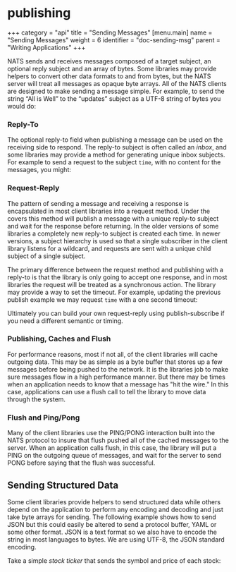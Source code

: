 # publishing

+++ category = "api" title = "Sending Messages" \[menu.main\] name = "Sending Messages" weight = 6 identifier = "doc-sending-msg" parent = "Writing Applications" +++

NATS sends and receives messages composed of a target subject, an optional reply subject and an array of bytes. Some libraries may provide helpers to convert other data formats to and from bytes, but the NATS server will treat all messages as opaque byte arrays. All of the NATS clients are designed to make sending a message simple. For example, to send the string “All is Well” to the “updates” subject as a UTF-8 string of bytes you would do:

### Reply-To

The optional reply-to field when publishing a message can be used on the receiving side to respond. The reply-to subject is often called an _inbox_, and some libraries may provide a method for generating unique inbox subjects. For example to send a request to the subject `time`, with no content for the messages, you might:

### Request-Reply

The pattern of sending a message and receiving a response is encapsulated in most client libraries into a request method. Under the covers this method will publish a message with a unique reply-to subject and wait for the response before returning. In the older versions of some libraries a completely new reply-to subject is created each time. In newer versions, a subject hierarchy is used so that a single subscriber in the client library listens for a wildcard, and requests are sent with a unique child subject of a single subject.

The primary difference between the request method and publishing with a reply-to is that the library is only going to accept one response, and in most libraries the request will be treated as a synchronous action. The library may provide a way to set the timeout. For example, updating the previous publish example we may request `time` with a one second timeout:

Ultimately you can build your own request-reply using publish-subscribe if you need a different semantic or timing.

### Publishing, Caches and Flush

For performance reasons, most if not all, of the client libraries will cache outgoing data. This may be as simple as a byte buffer that stores up a few messages before being pushed to the network. It is the libraries job to make sure messages flow in a high performance manner. But there may be times when an application needs to know that a message has "hit the wire." In this case, applications can use a flush call to tell the library to move data through the system.

### Flush and Ping/Pong

Many of the client libraries use the PING/PONG interaction built into the NATS protocol to insure that flush pushed all of the cached messages to the server. When an application calls flush, in this case, the library will put a PING on the outgoing queue of messages, and wait for the server to send PONG before saying that the flush was successful.

## Sending Structured Data

Some client libraries provide helpers to send structured data while others depend on the application to perform any encoding and decoding and just take byte arrays for sending. The following example shows how to send JSON but this could easily be altered to send a protocol buffer, YAML or some other format. JSON is a text format so we also have to encode the string in most languages to bytes. We are using UTF-8, the JSON standard encoding.

Take a simple _stock ticker_ that sends the symbol and price of each stock:


